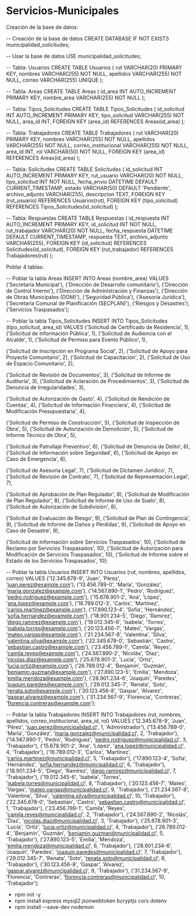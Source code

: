 # Servicios-Municipales

Creación de la base de datos:


-- Creación de la base de datos
CREATE DATABASE IF NOT EXISTS municipalidad_solicitudes;

-- Usar la base de datos
USE municipalidad_solicitudes;

-- Tabla: Usuarios
CREATE TABLE Usuarios (
    rut VARCHAR(20) PRIMARY KEY,
    nombres VARCHAR(255) NOT NULL,
    apellidos VARCHAR(255) NOT NULL,
    correo VARCHAR(255) UNIQUE
);

-- Tabla: Areas
CREATE TABLE Areas (
    id_area INT AUTO_INCREMENT PRIMARY KEY,
    nombre_area VARCHAR(255) NOT NULL
);

-- Tabla: Tipos_Solicitudes
CREATE TABLE Tipos_Solicitudes (
    id_solicitud INT AUTO_INCREMENT PRIMARY KEY,
    tipo_solicitud VARCHAR(255) NOT NULL,
    area_id INT,
    FOREIGN KEY (area_id) REFERENCES Areas(id_area)
);

-- Tabla: Trabajadores
CREATE TABLE Trabajadores (
    rut VARCHAR(20) PRIMARY KEY,
    nombres VARCHAR(255) NOT NULL,
    apellidos VARCHAR(255) NOT NULL,
    correo_institucional VARCHAR(255) NOT NULL,
    area_id INT,
    rol VARCHAR(50) NOT NULL,
    FOREIGN KEY (area_id) REFERENCES Areas(id_area)
);


-- Tabla: Solicitudes
CREATE TABLE Solicitudes (
    id_solicitud INT AUTO_INCREMENT PRIMARY KEY,
    rut_usuario VARCHAR(20) NOT NULL,
    tipo_solicitud INT NOT NULL,
    fecha_envio DATETIME DEFAULT CURRENT_TIMESTAMP,
    estado VARCHAR(50) DEFAULT 'Pendiente',
    archivo_adjunto VARCHAR(255),
    descripcion TEXT,
    FOREIGN KEY (rut_usuario) REFERENCES Usuarios(rut),
    FOREIGN KEY (tipo_solicitud) REFERENCES Tipos_Solicitudes(id_solicitud)
);

-- Tabla: Respuestas
CREATE TABLE Respuestas (
    id_respuesta INT AUTO_INCREMENT PRIMARY KEY,
    id_solicitud INT NOT NULL,
    rut_trabajador VARCHAR(20) NOT NULL,
    fecha_respuesta DATETIME DEFAULT CURRENT_TIMESTAMP,
    respuesta TEXT,
    archivo_adjunto VARCHAR(255),
    FOREIGN KEY (id_solicitud) REFERENCES Solicitudes(id_solicitud),
    FOREIGN KEY (rut_trabajador) REFERENCES Trabajadores(rut)
);

Poblar 4 tablas:

-- Poblar la tabla Areas
INSERT INTO Areas (nombre_area) VALUES
('Secretaría Municipal'),
('Dirección de Desarrollo comunitario'),
('Dirección de Control Interno'),
('Dirección de Administración y Finanzas'),
('Dirección de Obras Municipales (DOM)'),
('Seguridad Pública'),
('Asesoría Jurídica'),
('Secretaría Comunal de Planificación (SECPLAN)'),
('Riesgos y Desastres'),
('Servicios Traspasados');

-- Poblar la tabla Tipos_Solicitudes
INSERT INTO Tipos_Solicitudes (tipo_solicitud, area_id) VALUES
('Solicitud de Certificado de Residencia', 1),
('Solicitud de Información Pública', 1),
('Solicitud de Audiencia con el Alcalde', 1),
('Solicitud de Permiso para Evento Público', 1),

('Solicitud de Inscripción en Programa Social', 2),
('Solicitud de Apoyo para Proyecto Comunitario', 2),
('Solicitud de Capacitación', 2),
('Solicitud de Uso de Espacio Comunitario', 2),

('Solicitud de Revisión de Documentos', 3),
('Solicitud de Informe de Auditoría', 3),
('Solicitud de Aclaración de Procedimientos', 3),
('Solicitud de Denuncia de Irregularidades', 3),

('Solicitud de Autorización de Gasto', 4),
('Solicitud de Rendición de Cuentas', 4),
('Solicitud de Información Financiera', 4),
('Solicitud de Modificación Presupuestaria', 4),

('Solicitud de Permiso de Construcción', 5),
('Solicitud de Inspección de Obra', 5),
('Solicitud de Autorización de Demolición', 5),
('Solicitud de Informe Técnico de Obra', 5),

('Solicitud de Patrullaje Preventivo', 6),
('Solicitud de Denuncia de Delito', 6),
('Solicitud de Información sobre Seguridad', 6),
('Solicitud de Apoyo en Caso de Emergencia', 6),

('Solicitud de Asesoría Legal', 7),
('Solicitud de Dictamen Jurídico', 7),
('Solicitud de Revisión de Contrato', 7),
('Solicitud de Representación Legal', 7),

('Solicitud de Aprobación de Plan Regulador', 8),
('Solicitud de Modificación de Plan Regulador', 8),
('Solicitud de Informe de Uso de Suelo', 8),
('Solicitud de Autorización de Subdivisión', 8),

('Solicitud de Evaluación de Riesgo', 9),
('Solicitud de Plan de Contingencia', 9),
('Solicitud de Informe de Daños y Pérdidas', 9),
('Solicitud de Apoyo en Caso de Desastre', 9),

('Solicitud de Información sobre Servicios Traspasados', 10),
('Solicitud de Reclamo por Servicios Traspasados', 10),
('Solicitud de Autorización para Modificación de Servicios Traspasados', 10),
('Solicitud de Informe sobre el Estado de los Servicios Traspasados', 10);

-- Poblar la tabla Usuarios
INSERT INTO Usuarios (rut, nombres, apellidos, correo) VALUES
('12.345.678-9', 'Juan', 'Pérez', 'juan.perez@example.com'),
('13.456.789-0', 'María', 'González', 'maria.gonzalez@example.com'),
('14.567.890-1', 'Pedro', 'Rodríguez', 'pedro.rodriguez@example.com'),
('15.678.901-2', 'Ana', 'López', 'ana.lopez@example.com'),
('16.789.012-3', 'Carlos', 'Martínez', 'carlos.martinez@example.com'),
('17.890.123-4', 'Sofía', 'Hernández', 'sofia.hernandez@example.com'),
('18.901.234-5', 'Diego', 'Ramírez', 'diego.ramirez@example.com'),
('19.012.345-6', 'Isabela', 'Torres', 'isabela.torres@example.com'),
('20.123.456-7', 'Mateo', 'Vargas', 'mateo.vargas@example.com'),
('21.234.567-8', 'Valentina', 'Silva', 'valentina.silva@example.com'),
('22.345.678-0', 'Sebastián', 'Castro', 'sebastian.castro@example.com'),
('23.456.789-1', 'Camila', 'Reyes', 'camila.reyes@example.com'),
('24.567.890-2', 'Nicolás', 'Díaz', 'nicolas.diaz@example.com'),
('25.678.901-3', 'Lucía', 'Ortiz', 'lucia.ortiz@example.com'),
('26.789.012-4', 'Benjamín', 'Guzmán', 'benjamin.guzman@example.com'),
('27.890.123-5', 'Emilia', 'Mendoza', 'emilia.mendoza@example.com'),
('28.901.234-6', 'Joaquín', 'Paredes', 'joaquin.paredes@example.com'),
('29.012.345-7', 'Renata', 'Soto', 'renata.soto@example.com'),
('30.123.456-8', 'Gaspar', 'Alvarez', 'gaspar.alvarez@example.com'),
('31.234.567-9', 'Florencia', 'Contreras', 'florencia.contreras@example.com');

-- Poblar la tabla Trabajadores
INSERT INTO Trabajadores (rut, nombres, apellidos, correo_institucional, area_id, rol) VALUES
('12.345.678-9', 'Juan', 'Pérez', 'juan.perez@municipalidad.cl', 1, 'Administrador'),
('13.456.789-0', 'María', 'González', 'maria.gonzalez@municipalidad.cl', 2, 'Trabajador'),
('14.567.890-1', 'Pedro', 'Rodríguez', 'pedro.rodriguez@municipalidad.cl', 3, 'Trabajador'),
('15.678.901-2', 'Ana', 'López', 'ana.lopez@municipalidad.cl', 4, 'Trabajador'),
('16.789.012-3', 'Carlos', 'Martínez', 'carlos.martinez@municipalidad.cl', 5, 'Trabajador'),
('17.890.123-4', 'Sofía', 'Hernández', 'sofia.hernandez@municipalidad.cl', 6, 'Trabajador'),
('18.901.234-5', 'Diego', 'Ramírez', 'diego.ramirez@municipalidad.cl', 7, 'Trabajador'),
('19.012.345-6', 'Isabela', 'Torres', 'isabela.torres@municipalidad.cl', 8, 'Trabajador'),
('20.123.456-7', 'Mateo', 'Vargas', 'mateo.vargas@municipalidad.cl', 9, 'Trabajador'),
('21.234.567-8', 'Valentina', 'Silva', 'valentina.silva@municipalidad.cl', 10, 'Trabajador'),
('22.345.678-0', 'Sebastián', 'Castro', 'sebastian.castro@municipalidad.cl', 1, 'Trabajador'),
('23.456.789-1', 'Camila', 'Reyes', 'camila.reyes@municipalidad.cl', 2, 'Trabajador'),
('24.567.890-2', 'Nicolás', 'Díaz', 'nicolas.diaz@municipalidad.cl', 3, 'Trabajador'),
('25.678.901-3', 'Lucía', 'Ortiz', 'lucia.ortiz@municipalidad.cl', 4, 'Trabajador'),
('26.789.012-4', 'Benjamín', 'Guzmán', 'benjamin.guzman@municipalidad.cl', 5, 'Trabajador'),
('27.890.123-5', 'Emilia', 'Mendoza', 'emilia.mendoza@municipalidad.cl', 6, 'Trabajador'),
('28.901.234-6', 'Joaquín', 'Paredes', 'joaquin.paredes@municipalidad.cl', 7, 'Trabajador'),
('29.012.345-7', 'Renata', 'Soto', 'renata.soto@municipalidad.cl', 8, 'Trabajador'),
('30.123.456-8', 'Gaspar', 'Álvarez', 'gaspar.alvarez@municipalidad.cl', 9, 'Trabajador'),
('31.234.567-9', 'Florencia', 'Contreras', 'florencia.contreras@municipalidad.cl', 10, 'Trabajador');

- npm init -y
- npm install express mysql2 jsonwebtoken bcryptjs cors dotenv
- npm install --save-dev nodemon